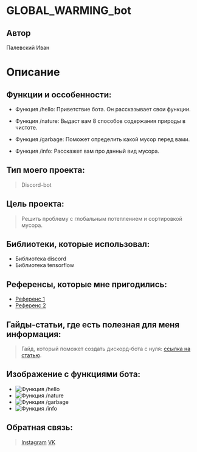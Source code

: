 # GLOBAL_WARMING_bot

## Автор
Палевский Иван


# Описание

## Функции и оссобенности:

- Функция /hello:
Приветствие бота. Он рассказывает свои функции.

- Функция /nature:
Выдаст вам 8 способов содержания природы в чистоте.

- Функция /garbage:
Поможет определить какой мусор перед вами.

- Функция /info:
Расскажет вам про данный вид мусора.


## Тип моего проекта:
> Discord-bot


## Цель проекта:
> Решить проблему с глобальным потеплением и сортировкой мусора.


## Библиотеки, которые использовал:
- Библиотека discord
- Библиотека tensorflow


## Референсы, которые мне пригодились:
- [Референс 1](https://github.com/IvanPalevsky/-Discord-Image-Classification-Bot-.git)
- [Референс 2](https://github.com/IvanPalevsky/eco_discord_bot.git)


## Гайды-статьи, где есть полезная для меня информация:
> Гайд, который поможет создать дискорд-бота с нуля: [ссылка на статью](https://habr.com/ru/articles/676390/).


## Изображение с функциями бота:
- ![Функция /hello](https://github.com/IvanPalevsky/global_warming/assets/132829974/bf8c6ab9-f8f7-47a0-be12-5df6b87c662c)
- ![Функция /nature](https://github.com/IvanPalevsky/global_warming/assets/132829974/f48fee94-d7e3-45d9-ac38-54ae13597375)
- ![Функция /garbage](https://github.com/IvanPalevsky/global_warming/assets/132829974/3c733dbc-1371-435f-8fe6-7ae3df48a8f6)
- ![Функция /info](https://github.com/IvanPalevsky/global_warming/assets/132829974/d91e65b4-5646-445f-9bba-5cb3ce49b819)


## Обратная связь:
> [Instagram](https://www.instagram.com/chll_killer/)
> [VK](https://vk.com/id543558031)
